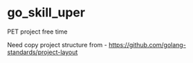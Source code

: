 # go_skill_uper
PET project free time

Need copy project structure from - https://github.com/golang-standards/project-layout
